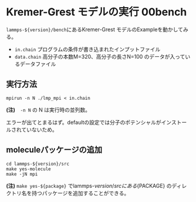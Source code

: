 # Kremer-Grest モデルの実行 00bench

`lammps-${version}/bench`にあるKremer-Grest モデルのExampleを動かしてみる。

+ `in.chain` プログラムの条件が書き込まれたインプットファイル
+ `data.chain` 高分子の本数M=320、高分子の長さN=100 のデータが入っているデータファイル

## 実行方法

```
mpirun -n N ./lmp_mpi < in.chain
```

**(注)**　`-n N` の N は実行時の並列数。

エラーが出てとまるはず。defaultの設定では分子のポテンシャルがインストールされていないため。

## moleculeパッケージの追加

```
cd lammps-${version}/src
make yes-molecule
make -jN mpi
```

**(注)** `make yes-${package}` でlammps-${version}/src にある${PACKAGE} のディレクトリ名を持つパッケージを追加することができる。

